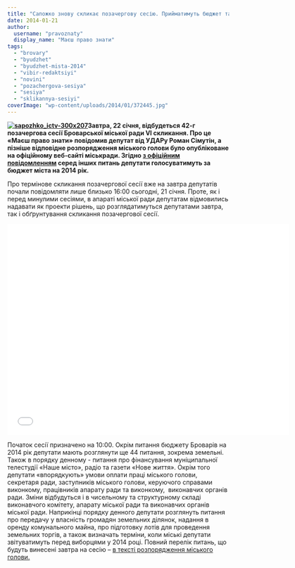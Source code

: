 ```yaml
---
title: "Сапожко знову скликає позачергову сесію. Прийматимуть бюджет та ще 44 питання"
date: 2014-01-21
author: 
  username: "pravoznaty"
  display_name: "Маєш право знати"
tags: 
  - "brovary"
  - "byudzhet"
  - "byudzhet-mista-2014"
  - "vibir-redaktsiyi"
  - "novini"
  - "pozachergova-sesiya"
  - "sesiya"
  - "sklikannya-sesiyi"
coverImage: "wp-content/uploads/2014/01/372445.jpg"
---
```


**[![sapozhko_ictv-300x207](https://mpz.brovary.org/wp-content/uploads/2014/01/sapozhko_ictv.jpg)](https://mpz.brovary.org/wp-content/uploads/2014/01/sapozhko_ictv-300x207.jpg)Завтра, 22 січня, відбудеться 42-г позачергова сесії Броварської міської ради VI скликання. Про це «Маєш право знати» повідомив депутат від УДАРу Роман Сімутін, а пізніше відповідне розпорядження міського голови було опубліковане на офіційному веб-сайті міськради. Згідно [з офіційним повідомленням](https://www.brovary-rada.gov.ua/rozporyadzhennya-m%D1%96skogo-golovi-v%D1%96d-21012014-%E2%84%9605-od-pro-sklikannya-sorok-drugo%D1%97-pozachergovo%D1%97-ses%D1%96%D1%97) серед інших питань депутати голосуватимуть за бюджет міста на 2014 рік.**

Про термінове скликання позачергової сесії вже на завтра депутатів почали повідомляти лише близько 16:00 сьогодні, 21 січня. Проте, як і перед минулими сесіями, в апараті міської ради депутатам відмовились надавати як проекти рішень, що розглядатимуться депутатами завтра, так і обґрунтування скликання позачергової сесії.

<iframe src="//www.youtube.com/embed/c6aX8gi_sMY" height="480" width="640" allowfullscreen frameborder="0"></iframe>

Початок сесії призначено на 10:00. Окрім питання бюджету Броварів на 2014 рік депутати мають розглянути ще 44 питання, зокрема земельні. Також в порядку денному - питання про фінансування муніципальної телестудії «Наше місто», радіо та газети «Нове життя». Окрім того депутати «впорядкують» умови оплати праці міського голови, секретаря ради, заступників міського голови, керуючого справами виконкому, працівників апарату ради та виконкому,  виконавчих органів ради. Зміни відбудуться і в чисельному та структурному складі виконавчого комітету, апарату міської ради та виконавчих органів міської ради. Наприкінці порядку денного депутати розглянуть питання про передачу у власність громадян земельних ділянок, надання в оренду комунального майна, про підготовку лотів для проведення земельних торгів, а також визначать терміни, коли міські депутати звітуватимуть перед виборцями у 2014 році. Повний перелік питань, що будуть винесені завтра на сесію – [в тексті розпорядження міського голови.](https://www.brovary-rada.gov.ua/rozporyadzhennya-m%D1%96skogo-golovi-v%D1%96d-21012014-%E2%84%9605-od-pro-sklikannya-sorok-drugo%D1%97-pozachergovo%D1%97-ses%D1%96%D1%97)
